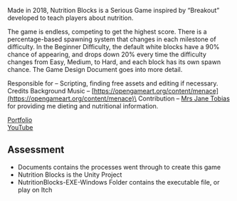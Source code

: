 Made in 2018, Nutrition Blocks is a Serious Game inspired by “Breakout” developed to teach players about nutrition.

The game is endless, competing to get the highest score. There is a percentage-based spawning system that changes in each milestone of difficulty. In the Beginner Difficulty, the default white blocks have a 90% chance of appearing, and drops down 20% every time the difficulty changes from Easy, Medium, to Hard, and each block has its own spawn chance. The Game Design Document goes into more detail.

Responsible for – Scripting, finding free assets and editing if necessary.\
Credits Background Music – [https://opengameart.org/content/menace](https://opengameart.org/content/menace)\
Contribution – [Mrs Jane Tobias](https://research-portal.uws.ac.uk/en/persons/jane-tobias) for providing me dieting and nutritional information.

<!-- Screenshots Slideshow -->

[Portfolio](https://yuchingho.com/university/nutrition-blocks)\
[YouTube](https://youtu.be/Yodx6JlPS4Y)

<!-- Code on GitHub, before YouTube -->
<!-- Game Design Document, after YouTube -->

## Assessment
- Documents contains the processes went through to create this game
- Nutrition Blocks is the Unity Project
- NutritionBlocks-EXE-Windows Folder contains the executable file, or play on Itch